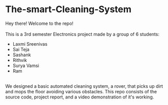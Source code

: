 # The-smart-Cleaning-System
Hey there! Welcome to the repo!<br/><br/>
This is a 3rd semester Electronics project made by a group of 6 students:
- Laxmi Sreenivas
- Sai Teja
- Sashank
- Rithvik
- Surya Vamsi
- Ram
<br />
We designed a basic automated cleaning system, a rover, that picks up dirt and mops the floor avoiding various obstacles. This repo consists of the source code, project report, and a video demonstration of it's working.

